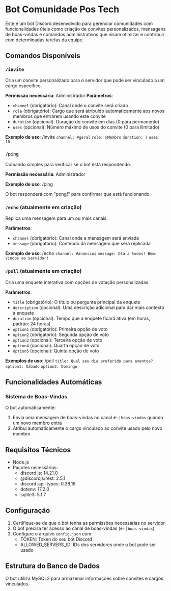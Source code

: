 # Bot Comunidade Pos Tech

Este é um bot Discord desenvolvido para gerenciar comunidades com funcionalidades úteis como criação de convites personalizados, mensagens de boas-vindas e comandos administrativos que visam otimizar e contribuir com determinadas tarefas da equipe.

## Comandos Disponíveis

### `/invite`
Cria um convite personalizado para o servidor que pode ser vinculado a um cargo específico.

**Permissão necessária**: Administrador
**Parâmetros**:
- `channel` (obrigatório): Canal onde o convite será criado
- `role` (obrigatório): Cargo que será atribuído automaticamente aos novos membros que entrarem usando este convite
- `duration` (opcional): Duração do convite em dias (0 para permanente)
- `uses` (opcional): Número máximo de usos do convite (0 para ilimitado)

**Exemplo de uso**: /invite ``channel: #geral`` ``role: @Membro`` ``duration: 7`` ``uses: 10``

### `/ping`
Comando simples para verificar se o bot está respondendo.

**Permissão necessária**: Administrador

**Exemplo de uso**: /ping

O bot responderá com "pong!" para confirmar que está funcionando.

### `/echo` (atualmente em criação)
Replica uma mensagem para um ou mais canais.

**Parâmetros**:
- `channel` (obrigatório): Canal onde a mensagem será enviada
- `message` (obrigatório): Conteúdo da mensagem que será replicada

**Exemplo de uso**: /echo ``channel: #anúncios`` ``message: Olá a todos! Bem-vindos ao servidor!``

### `/poll` (atualmente em criação)
Cria uma enquete interativa com opções de votação personalizadas.

**Parâmetros**:
- `title` (obrigatório): O título ou pergunta principal da enquete
- `description` (opcional): Uma descrição adicional para dar mais contexto à enquete
- `duration` (opcional): Tempo que a enquete ficará ativa (em horas, padrão: 24 horas)
- `option1` (obrigatório): Primeira opção de voto
- `option2` (obrigatório): Segunda opção de voto
- `option3` (opcional): Terceira opção de voto
- `option4` (opcional): Quarta opção de voto
- `option5` (opcional): Quinta opção de voto

**Exemplos de uso**: /poll `title: Qual seu dia preferido para eventos?` `option1: Sábado` ``option2: Domingo``


## Funcionalidades Automáticas

### Sistema de Boas-Vindas
O bot automaticamente:
1. Envia uma mensagem de boas-vindas no canal `#✨│boas-vindas` quando um novo membro entra
2. Atribui automaticamente o cargo vinculado ao convite usado pelo novo membro

## Requisitos Técnicos
- Node.js
- Pacotes necessários:
    - discord.js: 14.21.0
    - @discordjs/rest: 2.5.1
    - discord-api-types: 0.38.16
    - dotenv: 17.2.0
    - sqlite3: 5.1.7

## Configuração
1. Certifique-se de que o bot tenha as permissões necessárias no servidor
2. O bot precisa ter acesso ao canal de boas-vindas (`#✨│boas-vindas`)
3. Configure o arquivo `config.json` com:
    - TOKEN: Token do seu bot Discord
    - ALLOWED_SERVERS_ID: IDs dos servidores onde o bot pode ser usado

## Estrutura do Banco de Dados
O bot utiliza MySQL2 para armazenar informações sobre convites e cargos vinculados.
